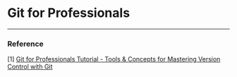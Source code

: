 # Git for Professionals 













***

### Reference 

[1] [Git for Professionals Tutorial - Tools & Concepts for Mastering Version Control with Git](https://youtu.be/Uszj_k0DGsg)

